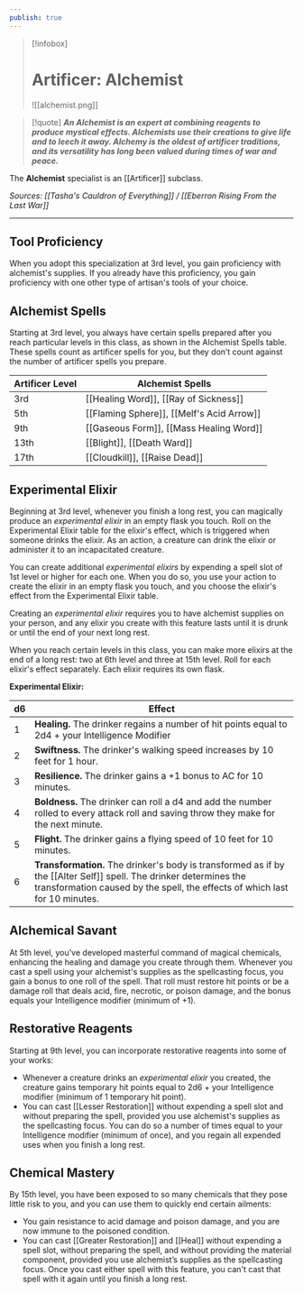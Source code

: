```yaml
---
publish: true
---
```

> [!infobox]
> # Artificer: Alchemist
> ![[alchemist.png]]

> [!quote]
> **_An Alchemist is an expert at combining reagents to produce mystical effects. Alchemists use their creations to give life and to leech it away. Alchemy is the oldest of artificer traditions, and its versatility has long been valued during times of war and peace._**

The **Alchemist** specialist is an [[Artificer]] subclass.

*Sources: [[Tasha's Cauldron of Everything]] / [[Eberron Rising From the Last War]]* 
***
## Tool Proficiency
When you adopt this specialization at 3rd level, you gain proficiency with alchemist's supplies. If you already have this proficiency, you gain proficiency with one other type of artisan's tools of your choice.
## Alchemist Spells
Starting at 3rd level, you always have certain spells prepared after you reach particular levels in this class, as shown in the Alchemist Spells table. These spells count as artificer spells for you, but they don’t count against the number of artificer spells you prepare.

| Artificer Level | Alchemist Spells                          |
| --------------- | ----------------------------------------- |
| 3rd             | [[Healing Word]], [[Ray of Sickness]]     |
| 5th             | [[Flaming Sphere]], [[Melf's Acid Arrow]] |
| 9th             | [[Gaseous Form]], [[Mass Healing Word]]   |
| 13th            | [[Blight]], [[Death Ward]]                |
| 17th            | [[Cloudkill]], [[Raise Dead]]             |
## Experimental Elixir
Beginning at 3rd level, whenever you finish a long rest, you can magically produce an _experimental elixir_ in an empty flask you touch. Roll on the Experimental Elixir table for the elixir's effect, which is triggered when someone drinks the elixir. As an action, a creature can drink the elixir or administer it to an incapacitated creature.

You can create additional _experimental elixirs_ by expending a spell slot of 1st level or higher for each one. When you do so, you use your action to create the elixir in an empty flask you touch, and you choose the elixir's effect from the Experimental Elixir table.

Creating an _experimental elixir_ requires you to have alchemist supplies on your person, and any elixir you create with this feature lasts until it is drunk or until the end of your next long rest.

When you reach certain levels in this class, you can make more elixirs at the end of a long rest: two at 6th level and three at 15th level. Roll for each elixir's effect separately. Each elixir requires its own flask.

**Experimental Elixir:**

| d6  | Effect                                                                                                                                                                                            |
| --- | ------------------------------------------------------------------------------------------------------------------------------------------------------------------------------------------------- |
| 1   | **Healing.** The drinker regains a number of hit points equal to 2d4 + your Intelligence Modifier                                                                                                 |
| 2   | **Swiftness.** The drinker's walking speed increases by 10 feet for 1 hour.                                                                                                                       |
| 3   | **Resilience.** The drinker gains a +1 bonus to AC for 10 minutes.                                                                                                                                |
| 4   | **Boldness.** The drinker can roll a d4 and add the number rolled to every attack roll and saving throw they make for the next minute.                                                            |
| 5   | **Flight.** The drinker gains a flying speed of 10 feet for 10 minutes.                                                                                                                           |
| 6   | **Transformation.** The drinker's body is transformed as if by the [[Alter Self]] spell. The drinker determines the transformation caused by the spell, the effects of which last for 10 minutes. |
## Alchemical Savant
At 5th level, you've developed masterful command of magical chemicals, enhancing the healing and damage you create through them. Whenever you cast a spell using your alchemist's supplies as the spellcasting focus, you gain a bonus to one roll of the spell. That roll must restore hit points or be a damage roll that deals acid, fire, necrotic, or poison damage, and the bonus equals your Intelligence modifier (minimum of +1).
## Restorative Reagents
Starting at 9th level, you can incorporate restorative reagents into some of your works:
- Whenever a creature drinks an _experimental elixir_ you created, the creature gains temporary hit points equal to 2d6 + your Intelligence modifier (minimum of 1 temporary hit point).
- You can cast [[Lesser Restoration]] without expending a spell slot and without preparing the spell, provided you use alchemist's supplies as the spellcasting focus. You can do so a number of times equal to your Intelligence modifier (minimum of once), and you regain all expended uses when you finish a long rest.
## Chemical Mastery
By 15th level, you have been exposed to so many chemicals that they pose little risk to you, and you can use them to quickly end certain ailments:
- You gain resistance to acid damage and poison damage, and you are now immune to the poisoned condition.
- You can cast [[Greater Restoration]] and [[Heal]] without expending a spell slot, without preparing the spell, and without providing the material component, provided you use alchemist’s supplies as the spellcasting focus. Once you cast either spell with this feature, you can't cast that spell with it again until you finish a long rest.